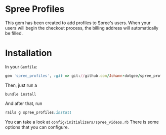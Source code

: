 Spree Profiles
==============

This gem has been created to add profiles to Spree's users.
When your users will begin the checkout process, the billing address will automatically be filled.


Installation
============

In your `Gemfile`:

```ruby
gem 'spree_profiles', :git => git://github.com/Johann-dotgee/spree_profiles.git
```

Then, just run a
```
bundle install
```

And after that, run
```ruby
rails g spree_profiles:install
```

You can take a look at `config/initializers/spree_videos.rb`
There is some options that you can configure.
